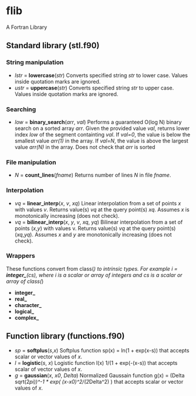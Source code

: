 # flib
A Fortran Library

## Standard library (stl.f90)
### String manipulation
* *lstr* = **lowercase**(*str*) Converts specified string *str* to lower case. Values inside quotation marks are ignored.
* *ustr* = **uppercase**(*str*) Converts specified string *str* to upper case. Values inside quotation marks are ignored.

### Searching
* *low* = **binary_search**(*arr*, *val*) Performs a guaranteed O(log N) binary search on a sorted array *arr*. Given the  provided value *val*, returns lower index *low* of the segment containting *val*. If *val=0*, the value is below the smallest value *arr(1)* in the array. If *val=N*, the value is above the largest value *arr(N)* in the array. Does not check that *arr* is sorted

### File manipulation
* *N* = **count_lines**(*fname*) Returns number of lines *N* in file *fname*.

### Interpolation
* *vq* = **linear_interp**(*x*, *v*, *xq*) Linear interpolation from a set of points *x* with values *v*. Returns value(s) *vq* at the query point(s) *xq*. Assumes *x* is monotonically increasing (does not check).
* *vq* = **bilinear_interp**(*x*, *y*, *v*, *xq*, *yq*) Bilinear interpolation from a set of points (*x*,*y*) with values v. Returns value(s) *vq* at the query point(s) (*xq*,*yq*). Assumes *x* and *y* are monotonically increasing (does not check).

### Wrappers
These functions convert from class(*) to intrinsic types. For example *i* = **integer_**(*cs*), where *i* is a scalar or array of integers and *cs* is a scalar or array of class(*)

* **integer_**
* **real_**
* **character_**
* **logical_**
* **complex_**

## Function library (functions.f90)
* *sp* = **softplus**(*s*,*x*) Softplus function sp(x) = ln(1 + exp(x-s)) that accepts scalar or vector values of *x*.
* *l* = **logistic**(*s*, *x*) Logistic function l(x) 1/(1 + exp(-(x-s)) that accepts scalar of vector values of *x*.
* *g* = **gaussian**(*x*, *x0*, *Delta*) Normalized Gaussain function g(x) = (Delta sqrt(2*pi))^-1 * exp( (x-x0)^2/(2*Delta^2) ) that accepts scalar or vector values of *x*.
